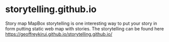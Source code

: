 # storytelling.github.io
Story map
MapBox storytelling is one interesting way to put your story in form putting static web map with stories.
The storytelling can be found here https://geoffreykirui.github.io/storytelling.github.io/

